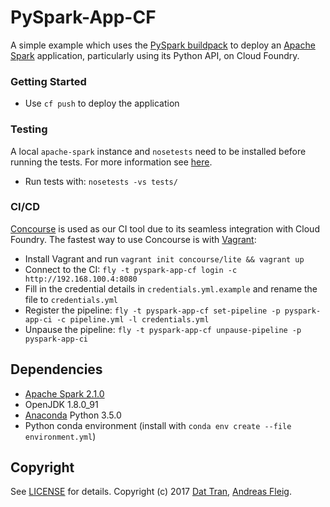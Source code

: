 # PySpark-App-CF

A simple example which uses the [PySpark buildpack](https://github.com/andreasf/pyspark-buildpack) to deploy an [Apache Spark](http://spark.apache.org/) application, particularly using its Python API, on Cloud Foundry.

### Getting Started

- Use `cf push` to deploy the application

### Testing
A local `apache-spark` instance and `nosetests` need to be installed before running the tests. For more information see [here](https://github.com/datitran/spark-tdd-example).

- Run tests with: `nosetests -vs tests/`

### CI/CD
[Concourse](https://concourse.ci/) is used as our CI tool due to its seamless integration with Cloud Foundry. The fastest way to use Concourse is with [Vagrant](https://www.vagrantup.com/):
 
- Install Vagrant and run `vagrant init concourse/lite && vagrant up`
- Connect to the CI: `fly -t pyspark-app-cf login -c http://192.168.100.4:8080`
- Fill in the credential details in `credentials.yml.example` and rename the file to `credentials.yml`
- Register the pipeline: `fly -t pyspark-app-cf set-pipeline -p pyspark-app-ci -c pipeline.yml -l credentials.yml`
- Unpause the pipeline: `fly -t pyspark-app-cf unpause-pipeline -p pyspark-app-ci`

## Dependencies
- [Apache Spark 2.1.0](http://spark.apache.org/)
- OpenJDK 1.8.0_91
- [Anaconda](https://www.continuum.io/downloads) Python 3.5.0
- Python conda environment (install with `conda env create --file environment.yml`)

## Copyright

See [LICENSE](LICENSE) for details.
Copyright (c) 2017 [Dat Tran](http://www.dat-tran.com/), [Andreas Fleig](https://github.com/andreasf).
